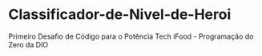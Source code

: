 # Classificador-de-Nivel-de-Heroi
Primeiro Desafio de Código para o Potência Tech iFood - Programação do Zero da DIO
